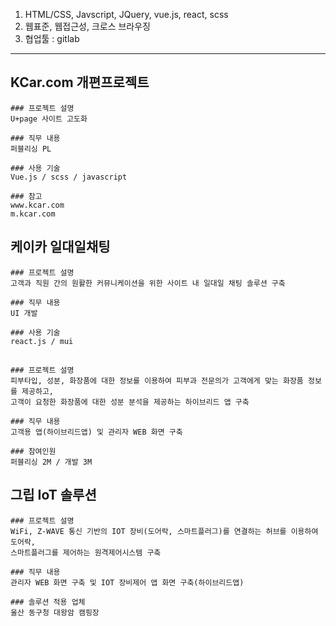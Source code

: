 1. HTML/CSS, Javscript, JQuery, vue.js, react, scss
2. 웹표준, 웹접근성, 크로스 브라우징
3. 협업툴 : gitlab
----------------------------------------------

## KCar.com 개편프로젝트
```
### 프로젝트 설명
U+page 사이트 고도화

### 직무 내용
퍼블리싱 PL

### 사용 기술 
Vue.js / scss / javascript

### 참고
www.kcar.com
m.kcar.com
```

## 케이카 일대일채팅
```
### 프로젝트 설명
고객과 직원 간의 원활한 커뮤니케이션을 위한 사이트 내 일대일 채팅 솔루션 구축

### 직무 내용
UI 개발

### 사용 기술
react.js / mui
```

## 
```
### 프로젝트 설명
피부타입, 성분, 화장품에 대한 정보를 이용하여 피부과 전문의가 고객에게 맞는 화장품 정보를 제공하고, 
고객이 요청한 화장품에 대한 성분 분석을 제공하는 하이브리드 앱 구축

### 직무 내용
고객용 앱(하이브리드앱) 및 관리자 WEB 화면 구축

### 참여인원
퍼블리싱 2M / 개발 3M
```

## 그립 IoT 솔루션
```
### 프로젝트 설명
WiFi, Z-WAVE 통신 기반의 IOT 장비(도어락, 스마트플러그)를 연결하는 허브를 이용하여 도어락, 
스마트플러그를 제어하는 원격제어시스템 구축

### 직무 내용
관리자 WEB 화면 구축 및 IOT 장비제어 앱 화면 구축(하이브리드앱)

### 솔루션 적용 업체
울산 동구청 대왕암 캠핑장
```
